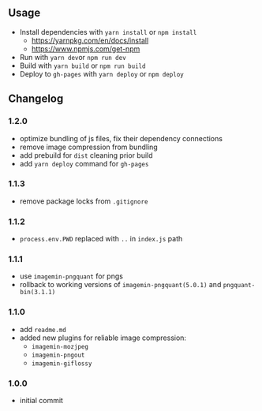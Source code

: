 ## Usage
* Install dependencies with `yarn install` or `npm install`
  * https://yarnpkg.com/en/docs/install
  * https://www.npmjs.com/get-npm
* Run with `yarn dev`or `npm run dev`
* Build with `yarn build` or `npm run build`
* Deploy to `gh-pages` with `yarn deploy` or `npm deploy`

## Changelog
### 1.2.0
  * optimize bundling of js files, fix their dependency connections
  * remove image compression from bundling
  * add prebuild for `dist` cleaning prior build
  * add `yarn deploy` command for `gh-pages`
### 1.1.3
  * remove package locks from `.gitignore`
### 1.1.2
  * `process.env.PWD` replaced with `..` in `index.js` path
### 1.1.1
  * use `imagemin-pngquant` for pngs
  * rollback to working versions of `imagemin-pngquant(5.0.1)` and `pngquant-bin(3.1.1)`
### 1.1.0
  * add `readme.md`
  * added new plugins for reliable image compression:
    * `imagemin-mozjpeg`
    * `imagemin-pngout`
    * `imagemin-giflossy`
### 1.0.0
  * initial commit